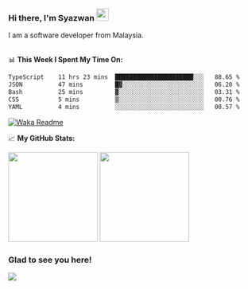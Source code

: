 ### Hi there, I'm Syazwan <img src="https://media.giphy.com/media/hvRJCLFzcasrR4ia7z/giphy.gif" width="25px">
I am a software developer from Malaysia.
<br/><br/>

📊 **This Week I Spent My Time On:**
<!--START_SECTION:waka-->

```txt
TypeScript    11 hrs 23 mins  ██████████████████████░░░   88.65 %
JSON          47 mins         █▓░░░░░░░░░░░░░░░░░░░░░░░   06.20 %
Bash          25 mins         ▓░░░░░░░░░░░░░░░░░░░░░░░░   03.31 %
CSS           5 mins          ▒░░░░░░░░░░░░░░░░░░░░░░░░   00.76 %
YAML          4 mins          ░░░░░░░░░░░░░░░░░░░░░░░░░   00.57 %
```

<!--END_SECTION:waka-->
[![Waka Readme](https://github.com/syazwanz/syazwanz/actions/workflows/wakatime.yml/badge.svg)](https://github.com/syazwanz/syazwanz/actions/workflows/wakatime.yml)

📈 **My GitHub Stats:**

<p>
  <img height="180em" src="https://github-readme-stats.vercel.app/api?username=syazwanz&show_icons=true&hide_border=false&&count_private=true&include_all_commits=true" />
  <img height="180em" src="https://github-readme-stats.vercel.app/api/top-langs/?username=syazwanz&exclude_repo=KNN-Image-Classification&show_icons=true&hide_border=false&layout=compact&langs_count=8"/>
</p>

### Glad to see you here!
![](https://visitor-badge.glitch.me/badge?page_id=syazwanz.syazwanz)
